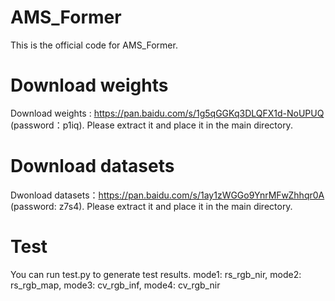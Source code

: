 # AMS_Former
This is the official code for AMS_Former.
# Download weights
Download weights : https://pan.baidu.com/s/1g5qGGKq3DLQFX1d-NoUPUQ (password：p1iq). 
Please extract it and place it in the main directory.
# Download datasets
Dwonload datasets：https://pan.baidu.com/s/1ay1zWGGo9YnrMFwZhhqr0A (password: z7s4). 
Please extract it and place it in the main directory.
# Test
You can run test.py to generate test results.
mode1: rs_rgb_nir, mode2: rs_rgb_map, mode3: cv_rgb_inf, mode4: cv_rgb_nir
